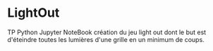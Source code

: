 # LightOut

TP Python
Jupyter NoteBook
création du jeu light out dont le but est d'éteindre toutes les lumières d'une grille en un minimum de coups.
